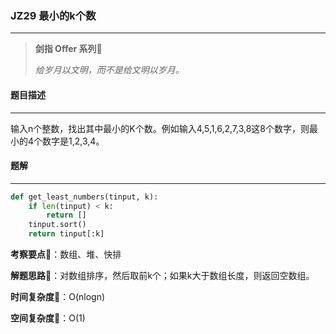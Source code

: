 ### JZ29 最小的k个数

---



> **剑指 Offer 系列**🌟
>
> *给岁月以文明，而不是给文明以岁月。*



#### 题目描述

---

输入n个整数，找出其中最小的K个数。例如输入4,5,1,6,2,7,3,8这8个数字，则最小的4个数字是1,2,3,4。



#### 题解

---

```python
def get_least_numbers(tinput, k):
    if len(tinput) < k:
        return []
    tinput.sort()
    return tinput[:k]
```



**考察要点**🍥：数组、堆、快排

**解题思路**🍬：对数组排序，然后取前k个；如果k大于数组长度，则返回空数组。



**时间复杂度**🍉：O(nlogn)

**空间复杂度**🍭：O(1)

